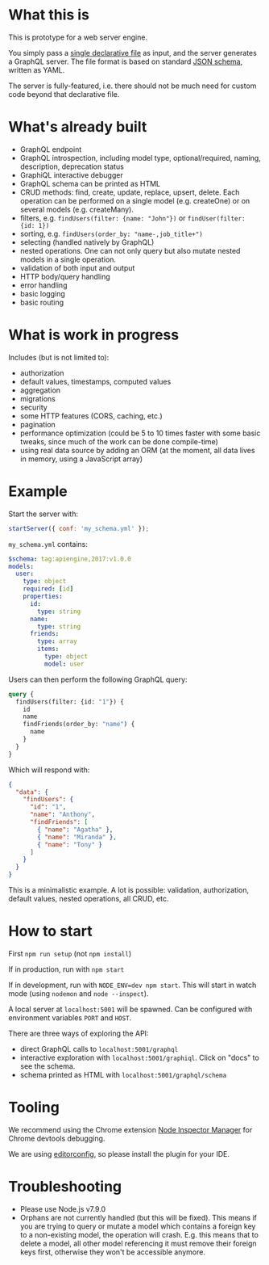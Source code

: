 # What this is

This is prototype for a web server engine.

You simply pass a [single declarative file](https://github.com/autoserver-org/autoserver/blob/master/examples/pet.schema.yml) as input, and the server generates a GraphQL server. The file format is based on standard [JSON schema](http://json-schema.org/), written as YAML.

The server is fully-featured, i.e. there should not be much need for custom code beyond that declarative file.

# What's already built

  - GraphQL endpoint
  - GraphQL introspection, including model type, optional/required, naming, description, deprecation status
  - GraphiQL interactive debugger
  - GraphQL schema can be printed as HTML
  - CRUD methods: find, create, update, replace, upsert, delete. Each operation can be performed on a single model (e.g. createOne) or on several models (e.g. createMany).
  - filters, e.g. `findUsers(filter: {name: "John"})` or `findUser(filter: {id: 1})`
  - sorting, e.g. `findUsers(order_by: "name-,job_title+")`
  - selecting (handled natively by GraphQL)
  - nested operations. One can not only query but also mutate nested models in a single operation.
  - validation of both input and output
  - HTTP body/query handling
  - error handling
  - basic logging
  - basic routing

# What is work in progress

Includes (but is not limited to):
  - authorization
  - default values, timestamps, computed values
  - aggregation
  - migrations
  - security
  - some HTTP features (CORS, caching, etc.)
  - pagination
  - performance optimization (could be 5 to 10 times faster with some basic tweaks, since much of the work can be done compile-time)
  - using real data source by adding an ORM (at the moment, all data lives in memory, using a JavaScript array)

# Example

Start the server with:

```javascript
startServer({ conf: 'my_schema.yml' });
```

`my_schema.yml` contains:

```yml
$schema: tag:apiengine,2017:v1.0.0
models:
  user:
    type: object
    required: [id]
    properties:
      id:
        type: string
      name:
        type: string
      friends:
        type: array
        items:
          type: object
          model: user
```

Users can then perform the following GraphQL query:

```graphql
query {
  findUsers(filter: {id: "1"}) {
    id
    name
    findFriends(order_by: "name") {
      name
    }
  }
}
```

Which will respond with:

```json
{
  "data": {
    "findUsers": {
      "id": "1",
      "name": "Anthony",
      "findFriends": [
        { "name": "Agatha" },
        { "name": "Miranda" },
        { "name": "Tony" }
      ]
    }
  }
}
```

This is a minimalistic example. A lot is possible: validation, authorization, default values, nested operations, all CRUD, etc.

# How to start

First `npm run setup` (not `npm install`)

If in production, run with `npm start`

If in development, run with `NODE_ENV=dev npm start`. This will start in watch mode (using `nodemon` and `node --inspect`).

A local server at `localhost:5001` will be spawned. Can be configured with environment variables `PORT` and `HOST`.

There are three ways of exploring the API:
  - direct GraphQL calls to `localhost:5001/graphql`
  - interactive exploration with `localhost:5001/graphiql`. Click on "docs" to see the schema.
  - schema printed as HTML with `localhost:5001/graphql/schema`

# Tooling

We recommend using the Chrome extension [Node Inspector Manager](https://github.com/june07/NIM) for Chrome devtools debugging.

We are using [editorconfig](http://editorconfig.org/), so please install the plugin for your IDE.

# Troubleshooting

  - Please use Node.js v7.9.0
  - Orphans are not currently handled (but this will be fixed). This means if you are trying to query or mutate a model which contains a foreign key to a non-existing model, the operation will crash. E.g. this means that to delete a model, all other model referencing it must remove their foreign keys first, otherwise they won't be accessible anymore.
